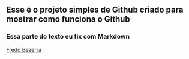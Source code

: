 <h2>Esse é o projeto simples de Github criado para mostrar como funciona o Github</h2>

### Essa parte do texto eu fix com Markdown



<a href='https://linkedin.com/in/fredericobezerra'>Fredd Bezerra</a>
